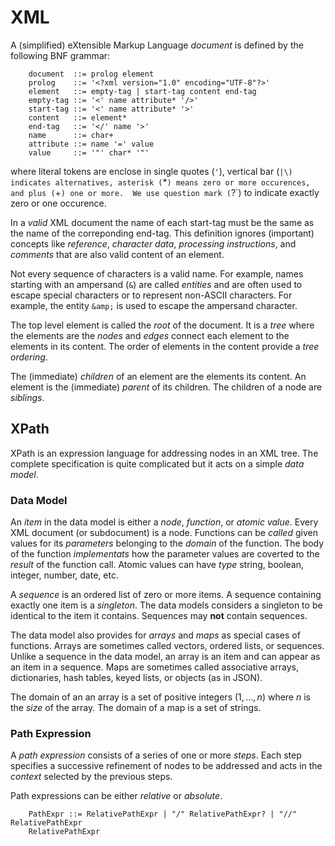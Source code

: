 # XML

A (simplified) eXtensible Markup Language _document_ is defined by the
following BNF grammar:

```
	document  ::= prolog element
	prolog    ::= '<?xml version="1.0" encoding="UTF-8"?>'
	element   ::= empty-tag | start-tag content end-tag
	empty-tag ::= '<' name attribute* '/>'
	start-tag ::= '<' name attribute* '>'
	content   ::= element*
	end-tag   ::= '</' name '>'
	name      ::= char+
	attribute ::= name '=' value
	value     ::= '"' char* '"'
```
where literal tokens are enclose in single quotes (`'`), vertical
bar (`|\) indicates alternatives, asterisk (`*`) means zero or more
occurences, and plus (`+`) one or more.  We use question mark (`?`)
to indicate exactly zero or one occurence.

In a _valid_ XML document the name of each start-tag must be the same as
the name of the correponding end-tag.  This definition ignores (important)
concepts like _reference_, _character data_, _processing instructions_,
and _comments_ that are also valid content of an element.

Not every sequence of characters is a valid name. For example, names starting
with an ampersand (`&`) are called _entities_ and are often used to escape
special characters or to represent non-ASCII characters. For example, the
entity `&amp;` is used to escape the ampersand character.

The top level element is called the _root_ of the document. It is a _tree_
where the elements are the _nodes_ and _edges_ connect each element to
the elements in its content. The order of elements in the content
provide a _tree ordering_.

The (immediate) _children_ of an element are the elements its content.
An element is the (immediate) _parent_ of its children.
The children of a node are _siblings_.

## XPath

XPath is an expression language for addressing nodes in an XML tree.
The complete specification is quite complicated but it acts on a
simple _data model_.

### Data Model

An _item_ in the data model is either a _node_, _function_, or _atomic value_.
Every XML document (or subdocument) is a node. Functions can be
_called_ given values for its _parameters_ belonging to the _domain_ of the function.
The body of the function _implementats_ how the parameter values
are coverted to the _result_ of the function call.
Atomic values can have _type_ string, boolean, integer, number, date, etc.

A _sequence_ is an ordered list of zero or more items. A sequence containing
exactly one item is a _singleton_. The data models considers a singleton
to be identical to the item it contains. Sequences may **not** contain sequences.

The data model also provides for _arrays_ and _maps_ as special cases
of functions.  Arrays are sometimes called vectors, ordered lists, or
sequences. Unlike a sequence in the data model, an array is an item and
can appear as an item in a sequence.
Maps are sometimes called associative arrays, dictionaries, hash tables,
keyed lists, or objects (as in JSON).

The domain of an an array is a set of positive integers
$(1,\ldots,n)$ where $n$ is the _size_ of the array.
The domain of a map is a set of strings.

### Path Expression

A _path expression_ consists of a series of one or more _steps_.
Each step specifies a successive refinement of nodes to be addressed
and acts in the _context_ selected by the previous steps.

Path expressions can be either _relative_ or _absolute_.
```
	PathExpr ::= RelativePathExpr | "/" RelativePathExpr? | "//" RelativePathExpr
	RelativePathExpr
```
